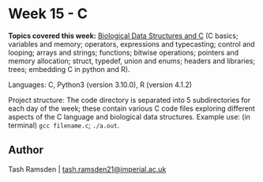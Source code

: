 # Week 15 - C

**Topics covered this week:** [Biological Data Structures and C](https://github.com/mhasoba/TheMulQuaBio/tree/master/content/lectures/BiolStructs_C) (C basics; variables and memory; operators, expressions and typecasting; control and looping; arrays and strings; functions; bitwise operations; pointers and memory allocation; struct,  typedef, union and enums; headers and libraries; trees; embedding C in python and R). 

Languages: C, Python3 (version 3.10.0), R (version 4.1.2)

Project structure: The code directory is separated into 5 subdirectories for each day of the week; these contain various C code files exploring different aspects of the C language and biological data structures. Example use: (in terminal) `gcc filename.c`; `./a.out`.


## Author

Tash Ramsden | tash.ramsden21@imperial.ac.uk
